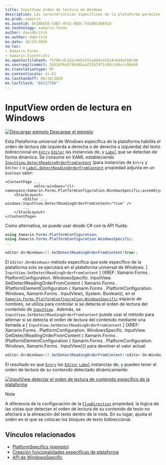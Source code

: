 ```yaml
---
title: InputView orden de lectura en Windows
description: Las características específicas de la plataforma permiten consumir funcionalidad que solo está disponible en una plataforma específica, sin necesidad de implementar representadores o efectos personalizados. En este artículo se explica cómo consumir la plataforma específica de Windows que permite detectar de forma dinámica el orden de lectura del texto bidireccional.
ms.prod: xamarin
ms.assetid: E61BAEE0-C8B7-4F33-8DDC-FA1B9CA8E81D
ms.technology: xamarin-forms
author: davidbritch
ms.author: dabritch
ms.date: 10/24/2018
no-loc:
- Xamarin.Forms
- Xamarin.Essentials
ms.openlocfilehash: f5f0bcdc2d2c8eb1b51ad8dcd1014c649af80c90
ms.sourcegitcommit: 32d2476a5f9016baa231b7471c88c1d4ccc08eb8
ms.translationtype: MT
ms.contentlocale: es-ES
ms.lasthandoff: 06/18/2020
ms.locfileid: "84137766"
---
```

# <a name="inputview-reading-order-on-windows"></a>InputView orden de lectura en Windows

[![Descargar ejemplo](~/media/shared/download.png) Descargar el ejemplo](https://docs.microsoft.com/samples/xamarin/xamarin-forms-samples/userinterface-platformspecifics)

Esta Plataforma universal de Windows específica de la plataforma habilita el orden de lectura (de izquierda a derecha o de derecha a izquierda) del texto bidireccional en [`Entry`](xref:Xamarin.Forms.Entry) [`Editor`](xref:Xamarin.Forms.Editor) las instancias de, y [`Label`](xref:Xamarin.Forms.Label) que se detectan de forma dinámica. Se consume en XAML estableciendo [`InputView.DetectReadingOrderFromContent`](xref:Xamarin.Forms.PlatformConfiguration.WindowsSpecific.InputView.DetectReadingOrderFromContentProperty) (para instancias de `Entry` y `Editor` ) o [`Label.DetectReadingOrderFromContent`](xref:Xamarin.Forms.PlatformConfiguration.WindowsSpecific.Label.DetectReadingOrderFromContentProperty) propiedad adjunta en un `boolean` valor:

```xaml
<ContentPage ...
             xmlns:windows="clr-namespace:Xamarin.Forms.PlatformConfiguration.WindowsSpecific;assembly=Xamarin.Forms.Core">
    <StackLayout>
        <Editor ... windows:InputView.DetectReadingOrderFromContent="true" />
        ...
    </StackLayout>
</ContentPage>
```

Como alternativa, se puede usar desde C# con la API fluida:

```csharp
using Xamarin.Forms.PlatformConfiguration;
using Xamarin.Forms.PlatformConfiguration.WindowsSpecific;
...

editor.On<Windows>().SetDetectReadingOrderFromContent(true);
```

El `Editor.On<Windows>` método especifica que este específico de la plataforma solo se ejecutará en el plataforma universal de Windows. [ `InputView.SetDetectReadingOrderFromContent` ] (XREF: Xamarin.Forms . PlatformConfiguration. WindowsSpecific. InputView. SetDetectReadingOrderFromContent ( Xamarin.Forms . IPlatformElementConfiguration { Xamarin.Forms . PlatformConfiguration. Windows, Xamarin.Forms . InputView}, System. Boolean)), en el [`Xamarin.Forms.PlatformConfiguration.WindowsSpecific`](xref:Xamarin.Forms.PlatformConfiguration.WindowsSpecific) espacio de nombres, se utiliza para controlar si se detecta el orden de lectura del contenido de [`InputView`](xref:Xamarin.Forms.InputView) . Además, se `InputView.SetDetectReadingOrderFromContent` puede usar el método para alternar si se detecta el orden de lectura del contenido mediante una llamada a [ `InputView.GetDetectReadingOrderFromContent` ] (XREF: Xamarin.Forms . PlatformConfiguration. WindowsSpecific. InputView. GetDetectReadingOrderFromContent ( Xamarin.Forms . IPlatformElementConfiguration { Xamarin.Forms . PlatformConfiguration. Windows, Xamarin.Forms . InputView})) para devolver el valor actual:

```csharp
editor.On<Windows>().SetDetectReadingOrderFromContent(!editor.On<Windows>().GetDetectReadingOrderFromContent());
```

El resultado es que [`Entry`](xref:Xamarin.Forms.Entry) las [`Editor`](xref:Xamarin.Forms.Editor) [`Label`](xref:Xamarin.Forms.Label) instancias de, y pueden tener el orden de lectura de su contenido detectado dinámicamente:

[![InputView detectar el orden de lectura de contenido específico de la plataforma](inputview-reading-order-images/editor-readingorder.png "InputView detectar el orden de lectura de contenido específico de la plataforma")](inputview-reading-order-images/editor-readingorder-large.png#lightbox "InputView detectar el orden de lectura de contenido específico de la plataforma")

> [!NOTE]
> A diferencia de la configuración de la [`FlowDirection`](xref:Xamarin.Forms.VisualElement.FlowDirection) propiedad, la lógica de las vistas que detectan el orden de lectura de su contenido de texto no afectará a la alineación del texto dentro de la vista. En su lugar, ajusta el orden en el que se colocan los bloques de texto bidireccional.

## <a name="related-links"></a>Vínculos relacionados

- [PlatformSpecifics (ejemplo)](https://docs.microsoft.com/samples/xamarin/xamarin-forms-samples/userinterface-platformspecifics)
- [Creación funcionalidades específicas de plataforma](~/xamarin-forms/platform/platform-specifics/index.md#creating-platform-specifics)
- [API de WindowsSpecific](xref:Xamarin.Forms.PlatformConfiguration.WindowsSpecific)
